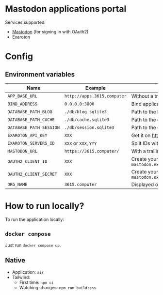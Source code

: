 # Mastodon applications portal

Services supported:

- [Mastodon](https://joinmastodon.org/) (for signing in with OAuth2)
- [Exaroton](https://exaroton.com/)

# Config

## Environment variables

| Name                    | Example                     | Notes                                                                 |
| ----------------------- | --------------------------- | --------------------------------------------------------------------- |
| `APP_BASE_URL`          | `http://apps.3615.computer` | Without a trailing slash                                              |
| `BIND_ADDRESS`          | `0.0.0.0:3000`              | Bind application server to this IP and port                           |
| `DATABASE_PATH_BLOG`    | `./db/blog.sqlite3`         | Path to the blog database file                                        |
| `DATABASE_PATH_CACHE`   | `./db/cache.sqlite3`        | Path to the cache database file                                       |
| `DATABASE_PATH_SESSION` | `./db/session.sqlite3`      | Path to the session database file                                     |
| `EXAROTON_API_KEY`      | `XXX`                       | Get it on https://exaroton.com/account/                               |
| `EXAROTON_SERVERS_ID`   | `XXX` or `XXX,YYY`          | Split IDs with a comma, without the `#`                               |
| `MASTODON_URL`          | `https://3615.computer/`    | With a trailing slash                                                 |
| `OAUTH2_CLIENT_ID`      | `XXX`                       | Create your application: `mastodon.example.com/settings/applications` |
| `OAUTH2_CLIENT_SECRET`  | `XXX`                       | Create your application: `mastodon.example.com/settings/applications` |
| `ORG_NAME`              | `3615.computer`             | Displayed on the homepage                                             |

# How to run locally?

To run the application locally:

## `docker compose`

Just run `docker compose up`.

## Native

- Application: `air`
- Tailwind:
  - First time: `npm ci`
  - Watching changes: `npm run build:css`
